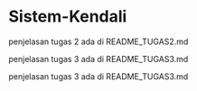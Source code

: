 # Sistem-Kendali

penjelasan tugas 2 ada di README_TUGAS2.md 

penjelasan tugas 3 ada di README_TUGAS3.md

penjelasan tugas 3 ada di README_TUGAS3.md
